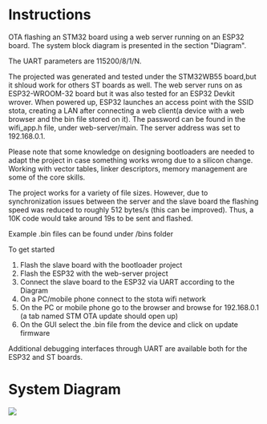 # Instructions
OTA flashing an STM32 board using a web server running on an ESP32 board. The system block diagram is presented in the section "Diagram".

The UART parameters are 115200/8/1/N. 

The projected was generated and tested under the STM32WB55 board,but it shloud work for others ST boards as well. The web server runs on as ESP32-WROOM-32 board but it was also tested for an ESP32 Devkit wrover. When powered up, ESP32 launches an access point with the SSID stota, creating a LAN after connecting a web client(a device with a web browser and the bin file stored on it). The password can be found in the wifi_app.h file, under web-server/main. The server address was set to 192.168.0.1.

Please note that some knowledge on designing bootloaders are needed to adapt the project in case something works wrong due to a silicon change. Working with vector tables, linker descriptors, memory management are some of the core skills. 

The project works for a variety of file sizes. However, due to synchronization issues between the server and the slave board the flashing speed was reduced to roughly 512 bytes/s (this can be improved). Thus, a 10K code would take around 19s to be sent and flashed. 

Example .bin files can be found under /bins folder

To get started

1. Flash the slave board with the bootloader project
2. Flash the ESP32 with the web-server project
3. Connect the slave board to the ESP32 via UART according to the Diagram
4. On a PC/mobile phone connect to the stota wifi network
5. On the PC or mobile phone go to the browser and browse for 192.168.0.1 (a tab named STM OTA update should open up)
6. On the GUI select the .bin file from the device and click on update firmware 

Additional debugging interfaces through UART are available both for the ESP32 and ST boards.

# System Diagram

![](https://github.com/Benedito821/wi-fi-esp32-stm32-flashing/blob/master/Diagram.jpg)
